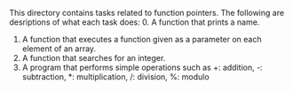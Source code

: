 This directory contains tasks related to function pointers. The following are desriptions of what each task does:
0. A function that prints a name.
1. A function that executes a function given as a parameter on each element of an array.
2. A function that searches for an integer.
3. A program that performs simple operations such as +: addition, -: subtraction, *: multiplication, /: division, %: modulo

